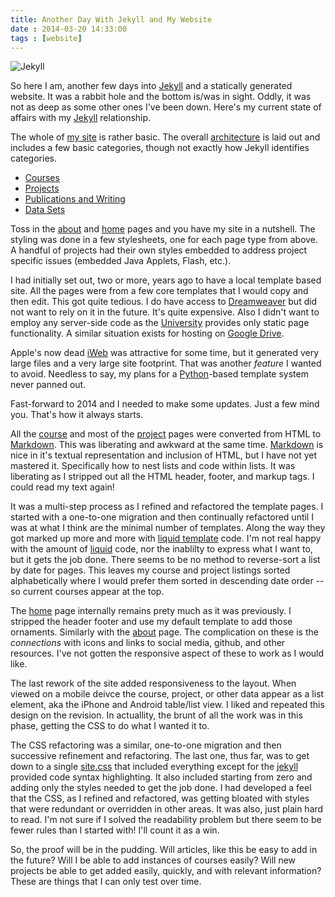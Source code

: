 ```yaml
---
title: Another Day With Jekyll and My Website
date : 2014-03-20 14:33:00
tags : [website]
---
```

![Jekyll](http://jekyllrb.com/img/logo-2x.png)

So here I am, another few days into [Jekyll][1] and a statically
generated website. It was a rabbit hole and the bottom is/was in
sight. Oddly, it was not as deep as some other ones I've been
down. Here's my current state of affairs with my [Jekyll][1]
relationship.

The whole of [my site]({{site.baseurl}}/) is rather basic. The overall
[architecture]({{site.baseurl}}/site-architecture-notes) is laid out
and includes a few basic categories, though not exactly how Jekyll
identifies categories.

* [Courses]({{site.baseurl}}/courses.html)
* [Projects]({{site.baseurl}}/projects.html)
* [Publications and Writing]({{site.baseurl}}/publications.html)
* [Data Sets]({{site.baseurl}}/data.html)

Toss in the [about]({{site.baseurl}}/about.html) and
[home]({{site.baseurl}}/) pages and you have my site in a
nutshell. The styling was done in a few stylesheets, one for each page
type from above. A handful of projects had their own styles embedded
to address project specific issues (embedded Java Applets, Flash,
etc.).

I had initially set out, two or more, years ago to have a local
template based site. All the pages were from a few core templates that
I would copy and then edit. This got quite tedious. I do have access
to [Dreamweaver][4] but did not want to rely on it in the future.
It's quite expensive. Also I didn't want to employ any server-side
code as the [University][3] provides only static page functionality. A
similar situation exists for hosting on [Google Drive][2].

Apple's now dead [iWeb][5] was attractive for some time, but it
generated very large files and a very large site footprint. That was
another *feature* I wanted to avoid. Needless to say, my plans for a
[Python][6]-based template system never panned out.

Fast-forward to 2014 and I needed to make some updates. Just a few
mind you. That's how it always starts.

All the [course]({{site.baseurl}}/courses.html) and most of the
[project]({{site.baseurl}}/projects.html) pages were converted from
HTML to [Markdown][6]. This was liberating and awkward at the same
time. [Markdown][6] is nice in it's textual representation and
inclusion of HTML, but I have not yet mastered it. Specifically how to
nest lists and code within lists. It was liberating as I stripped out
all the HTML header, footer, and markup tags. I could read my text
again!

It was a multi-step process as I refined and refactored the template
pages.  I started with a one-to-one migration and then continually
refactored until I was at what I think are the minimal number of
templates. Along the way they got marked up more and more with [liquid
template][7] code. I'm not real happy with the amount of [liquid][7]
code, nor the inablilty to express what I want to, but it gets the job
done. There seems to be no method to reverse-sort a list by date for
pages. This leaves my course and project listings sorted
alphabetically where I would prefer them sorted in descending date
order -- so current courses appear at the top.

The [home]({{site.baseurl}}/) page internally remains prety much as it
was previously.  I stripped the header footer and use my default
template to add those ornaments. Similarly with the
[about]({{site.baseurl}}/about.html) page. The complication on these
is the *connections* with icons and links to social media, github, and
other resources. I've not gotten the responsive aspect of these to
work as I would like.

The last rework of the site added responsiveness to the layout. When
viewed on a mobile deivce the course, project, or other data appear as
a list element, aka the iPhone and Android table/list view. I liked
and repeated this design on the revision. In actuallity, the brunt of
all the work was in this phase, getting the CSS to do what I wanted it
to.

The CSS refactoring was a similar, one-to-one migration and then
successive refinement and refactoring. The last one, thus far, was to
get down to a single [site.css]({{site.baseurl}}/css/site.css) that
included everything except for the [jekyll][1] provided code syntax
highlighting. It also included starting from zero and adding only the
styles needed to get the job done. I had developed a feel that the
CSS, as I refined and refactored, was getting bloated with styles that
were redundant or overridden in other areas. It was also, just plain
hard to read. I'm not sure if I solved the readability problem but
there seem to be fewer rules than I started with! I'll count it as a
win.

So, the proof will be in the pudding. Will articles, like this be easy
to add in the future? Will I be able to add instances of courses
easily? Will new projects be able to get added easily, quickly, and
with relevant information? These are things that I can only test
over time.

  [1]: http://jekyllrb.com
  [2]: https://developers.google.com/drive/web/publish-site
  [3]: http://usm.maine.edu
  [4]: http://adobe.com/
  [5]: http://apple.com/iWeb
  [6]: http://daringfireball.net/projects/markdown/
  [7]: http://liquidmarkup.org
